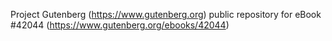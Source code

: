 Project Gutenberg (https://www.gutenberg.org) public repository for eBook #42044 (https://www.gutenberg.org/ebooks/42044)
